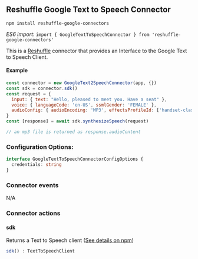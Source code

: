 ## Reshuffle Google Text to Speech Connector

`npm install reshuffle-google-connectors`

_ES6 import_: `import { GoogleTextToSpeechConnector } from 'reshuffle-google-connectors'` 

This is a [Reshuffle](https://dev.reshuffle.com) connector that provides an Interface to the Google Text to Speech  Client.

#### Example
```js
const connector = new GoogleText2SpeechConnector(app, {})
const sdk = connector.sdk()
const request = {
  input: { text: "Hello, pleased to meet you. Have a seat" },
  voice: { languageCode: 'en-US', ssmlGender: 'FEMALE' },
  audioConfig: { audioEncoding: 'MP3', effectsProfileId: ['handset-class-device'] }
}
const [response] = await sdk.synthesizeSpeech(request)

// an mp3 file is returned as response.audioContent
```

### Configuration Options:
```typescript
interface GoogleTextToSpeechConnectorConfigOptions {
  credentials: string
}
```
### Connector events
N/A

### Connector actions

#### sdk
Returns a Text to Speech client ([See details on npm](https://www.npmjs.com/package/@google-cloud/text-to-speech))
```typescript
sdk() : TextToSpeechClient
```
